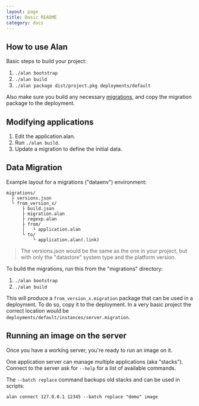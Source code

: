 ```yaml
---
layout: page
title: Basic README
category: docs
---
```



## How to use Alan
Basic steps to build your project:

1. `./alan bootstrap`
2. `./alan build`
3. `./alan package dist/project.pkg deployments/default`

Also make sure you build any necessary [migrations](#data-migration), and copy the migration package to the deployment.


## Modifying applications

1. Edit the application.alan.
2. Run `./alan build`.
3. Update a migration to define the initial data.


## Data Migration
Example layout for a migrations ("dataenv") environment:

```
migrations/
  ├ versions.json
  └ from_version_x/
      ├ build.json
      ├ migration.alan
      ├ regexp.alan
      ├ from/
      │   └ application.alan
      └ to/
          └ application.alan(.link)
```

> The versions.json would be the same as the one in your project, but with only the "datastore" system type and the platform version.

To build the migrations, run this from the "migrations" directory:

1. `./alan bootstrap`
2. `./alan build`

This will produce a `from_version_x.migration` package that can be used in a deployment. To do so, copy it to the deployment. In a very basic project the correct location would be `deployments/default/instances/server.migration`.


## Running an image on the server
Once you have a working server, you're ready to run an image on it.

One application server can manage multiple applications (aka "stacks").
Connect to the server ask for `--help` for a list of available commands.

The `--batch replace` command backups old stacks and can be used in scripts:

```
alan connect 127.0.0.1 12345 --batch replace "demo" image
```
